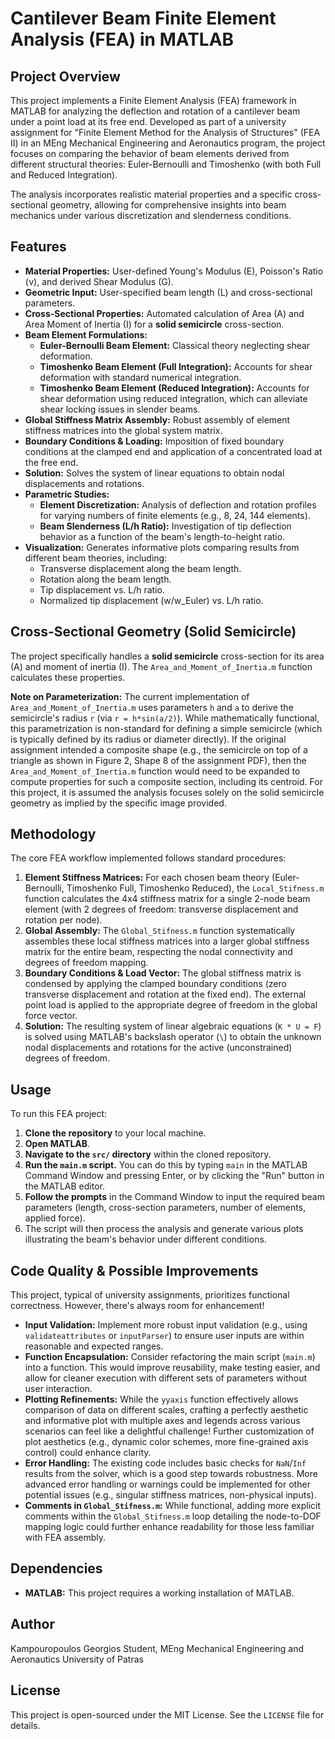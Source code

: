 # Cantilever Beam Finite Element Analysis (FEA) in MATLAB

## Project Overview

This project implements a Finite Element Analysis (FEA) framework in MATLAB for analyzing the deflection and rotation of a cantilever beam under a point load at its free end. Developed as part of a university assignment for "Finite Element Method for the Analysis of Structures" (FEA II) in an MEng Mechanical Engineering and Aeronautics program, the project focuses on comparing the behavior of beam elements derived from different structural theories: Euler-Bernoulli and Timoshenko (with both Full and Reduced Integration).

The analysis incorporates realistic material properties and a specific cross-sectional geometry, allowing for comprehensive insights into beam mechanics under various discretization and slenderness conditions.

## Features

*   **Material Properties:** User-defined Young's Modulus (E), Poisson's Ratio (ν), and derived Shear Modulus (G).
*   **Geometric Input:** User-specified beam length (L) and cross-sectional parameters.
*   **Cross-Sectional Properties:** Automated calculation of Area (A) and Area Moment of Inertia (I) for a **solid semicircle** cross-section.
*   **Beam Element Formulations:**
    *   **Euler-Bernoulli Beam Element:** Classical theory neglecting shear deformation.
    *   **Timoshenko Beam Element (Full Integration):** Accounts for shear deformation with standard numerical integration.
    *   **Timoshenko Beam Element (Reduced Integration):** Accounts for shear deformation using reduced integration, which can alleviate shear locking issues in slender beams.
*   **Global Stiffness Matrix Assembly:** Robust assembly of element stiffness matrices into the global system matrix.
*   **Boundary Conditions & Loading:** Imposition of fixed boundary conditions at the clamped end and application of a concentrated load at the free end.
*   **Solution:** Solves the system of linear equations to obtain nodal displacements and rotations.
*   **Parametric Studies:**
    *   **Element Discretization:** Analysis of deflection and rotation profiles for varying numbers of finite elements (e.g., 8, 24, 144 elements).
    *   **Beam Slenderness (L/h Ratio):** Investigation of tip deflection behavior as a function of the beam's length-to-height ratio.
*   **Visualization:** Generates informative plots comparing results from different beam theories, including:
    *   Transverse displacement along the beam length.
    *   Rotation along the beam length.
    *   Tip displacement vs. L/h ratio.
    *   Normalized tip displacement (w/w_Euler) vs. L/h ratio.

## Cross-Sectional Geometry (Solid Semicircle)

The project specifically handles a **solid semicircle** cross-section for its area (A) and moment of inertia (I). The `Area_and_Moment_of_Inertia.m` function calculates these properties.

**Note on Parameterization:** The current implementation of `Area_and_Moment_of_Inertia.m` uses parameters `h` and `a` to derive the semicircle's radius `r` (via `r = h*sin(a/2)`). While mathematically functional, this parametrization is non-standard for defining a simple semicircle (which is typically defined by its radius or diameter directly). If the original assignment intended a composite shape (e.g., the semicircle on top of a triangle as shown in Figure 2, Shape 8 of the assignment PDF), then the `Area_and_Moment_of_Inertia.m` function would need to be expanded to compute properties for such a composite section, including its centroid. For this project, it is assumed the analysis focuses solely on the solid semicircle geometry as implied by the specific image provided.

## Methodology

The core FEA workflow implemented follows standard procedures:

1.  **Element Stiffness Matrices:** For each chosen beam theory (Euler-Bernoulli, Timoshenko Full, Timoshenko Reduced), the `Local_Stifness.m` function calculates the 4x4 stiffness matrix for a single 2-node beam element (with 2 degrees of freedom: transverse displacement and rotation per node).
2.  **Global Assembly:** The `Global_Stifness.m` function systematically assembles these local stiffness matrices into a larger global stiffness matrix for the entire beam, respecting the nodal connectivity and degrees of freedom mapping.
3.  **Boundary Conditions & Load Vector:** The global stiffness matrix is condensed by applying the clamped boundary conditions (zero transverse displacement and rotation at the fixed end). The external point load is applied to the appropriate degree of freedom in the global force vector.
4.  **Solution:** The resulting system of linear algebraic equations (`K * U = F`) is solved using MATLAB's backslash operator (`\`) to obtain the unknown nodal displacements and rotations for the active (unconstrained) degrees of freedom.

## Usage

To run this FEA project:

1.  **Clone the repository** to your local machine.
2.  **Open MATLAB**.
3.  **Navigate to the `src/` directory** within the cloned repository.
4.  **Run the `main.m` script.** You can do this by typing `main` in the MATLAB Command Window and pressing Enter, or by clicking the "Run" button in the MATLAB editor.
5.  **Follow the prompts** in the Command Window to input the required beam parameters (length, cross-section parameters, number of elements, applied force).
6.  The script will then process the analysis and generate various plots illustrating the beam's behavior under different conditions.

## Code Quality & Possible Improvements

This project, typical of university assignments, prioritizes functional correctness. However, there's always room for enhancement!

*   **Input Validation:** Implement more robust input validation (e.g., using `validateattributes` or `inputParser`) to ensure user inputs are within reasonable and expected ranges.
*   **Function Encapsulation:** Consider refactoring the main script (`main.m`) into a function. This would improve reusability, make testing easier, and allow for cleaner execution with different sets of parameters without user interaction.
*   **Plotting Refinements:** While the `yyaxis` function effectively allows comparison of data on different scales, crafting a perfectly aesthetic and informative plot with multiple axes and legends across various scenarios can feel like a delightful challenge! Further customization of plot aesthetics (e.g., dynamic color schemes, more fine-grained axis control) could enhance clarity.
*   **Error Handling:** The existing code includes basic checks for `NaN`/`Inf` results from the solver, which is a good step towards robustness. More advanced error handling or warnings could be implemented for other potential issues (e.g., singular stiffness matrices, non-physical inputs).
*   **Comments in `Global_Stifness.m`:** While functional, adding more explicit comments within the `Global_Stifness.m` loop detailing the node-to-DOF mapping logic could further enhance readability for those less familiar with FEA assembly.

## Dependencies

*   **MATLAB:** This project requires a working installation of MATLAB.

## Author

Kampouropoulos Georgios
Student, MEng Mechanical Engineering and Aeronautics
University of Patras

## License

This project is open-sourced under the MIT License. See the `LICENSE` file for details.

